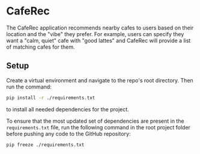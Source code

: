# CafeRec
The CafeRec application recommends nearby cafes to users based on their location and the "vibe" they prefer. For example, users can specify they want a "calm, quiet" cafe with "good lattes" and CafeRec will provide a list of matching cafes for them.

## Setup
Create a virtual environment and navigate to the repo's root directory. Then run the command:

```bash
pip install -r ./requirements.txt
```

to install all needed dependencies for the project.

To ensure that the most updated set of dependencies are present in the ``` requirements.txt ``` file, 
run the following command in the root project folder before pushing any code to the GitHub repository:

```bash
pip freeze ./requirements.txt
```
